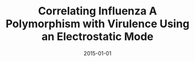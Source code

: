 ---
title: "Correlating Influenza A Polymorphism with Virulence Using an Electrostatic Mode"
collection: talks
type: "Poster"
permalink: /talks/2015-01-01-MBTG
venue: "MBTG Annual Retreat"
date: 2015-01-01
location: "La Jolla, California"
---